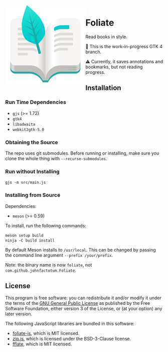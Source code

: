 <img src="data/com.github.johnfactotum.Foliate.svg" align="left">

# Foliate

Read books in style.

🚧️ This is the work-in-progress GTK 4 branch.

⚠️ Currently, it saves annotations and bookmarks, but not reading progress.

## Installation

### Run Time Dependencies

- `gjs` (>= 1.72)
- `gtk4`
- `libadwaita`
- `webkit2gtk-5.0`

### Obtaining the Source

The repo uses git submodules. Before running or installing, make sure you clone the whole thing with `--recurse-submodules`.

### Run without Installing

```
gjs -m src/main.js
```

### Installing from Source

Dependencies:
- `meson` (>= 0.59)

To install, run the following commands:

```
meson setup build
ninja -C build install
```

By default Meson installs to `/usr/local`. This can be changed by passing the command line argument `--prefix /your/prefix`.

Note: the binary name is now `foliate`, not `com.github.johnfactotum.Foliate`.

## License

This program is free software: you can redistribute it and/or modify it under the terms of the [GNU General Public License](https://www.gnu.org/licenses/gpl.html) as published by the Free Software Foundation, either version 3 of the License, or (at your option) any later version.

The following JavaScript libraries are bundled in this software:

* [foliate-js](https://github.com/johnfactotum/foliate-js), which is MIT licensed.
* [zip.js](https://github.com/gildas-lormeau/zip.js), which is licensed under the BSD-3-Clause license.
* [fflate](https://github.com/101arrowz/fflate), which is MIT licensed.
